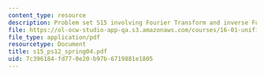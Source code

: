 ```yaml
---
content_type: resource
description: Problem set S15 involving Fourier Transform and inverse Fourier transform.
file: https://ol-ocw-studio-app-qa.s3.amazonaws.com/courses/16-01-unified-engineering-i-ii-iii-iv-fall-2005-spring-2006/7c396184fd770e20b97b6719881e1805_s15_ps12_spring04.pdf
file_type: application/pdf
resourcetype: Document
title: s15_ps12_spring04.pdf
uid: 7c396184-fd77-0e20-b97b-6719881e1805
---
```

